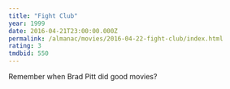 ```yaml
---
title: "Fight Club"
year: 1999
date: 2016-04-21T23:00:00.000Z
permalink: /almanac/movies/2016-04-22-fight-club/index.html
rating: 3
tmdbid: 550
---
```


Remember when Brad Pitt did good movies?
